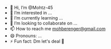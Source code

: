 - 👋 Hi, I’m @Mohtz-45
- 👀 I’m interested in ...
- 🌱 I’m currently learning ...
- 💞️ I’m looking to collaborate on ...
- 📫 How to reach me mohberenger@gmail.com 
- 😄 Pronouns: ...
- ⚡ Fun fact: Dm let's deal 🤝 

<!---
Mohtz-45/Mohtz-45 is a ✨ special ✨ repository because its `README.md` (this file) appears on your GitHub profile.
You can click the Preview link to take a look at your changes.
--->
